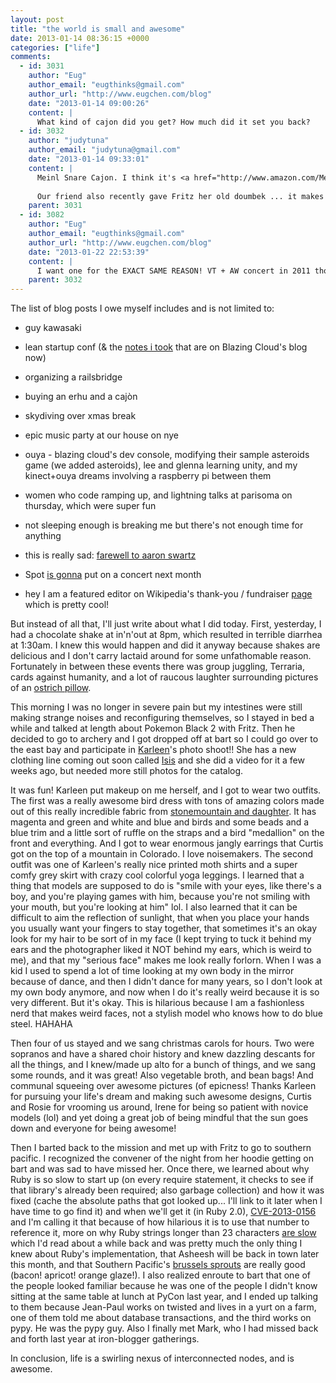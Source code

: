 ```yaml
---
layout: post
title: "the world is small and awesome"
date: 2013-01-14 08:36:15 +0000
categories: ["life"]
comments:
  - id: 3031
    author: "Eug"
    author_email: "eugthinks@gmail.com"
    author_url: "http://www.eugchen.com/blog"
    date: "2013-01-14 09:00:26"
    content: |
      What kind of cajon did you get? How much did it set you back?
  - id: 3032
    author: "judytuna"
    author_email: "judytuna@gmail.com"
    date: "2013-01-14 09:33:01"
    content: |
      Meinl Snare Cajon. I think it's <a href="http://www.amazon.com/Meinl-Percussion-CAJ1WE-M-Snare-Cajon/dp/B00275G6TU/ref=sr_1_14?ie=UTF8&amp;qid=1358155685&amp;sr=8-14&amp;keywords=cajon+meinl+snare" rel="nofollow">this one on Amazon</a>. My faceplate is darker I think. I should take a picture. Got it off of Craigslist for $160. Maybe I should have gotten it for cheaper. It is nice. I feel sort of dumb for buying a box you can sit on and hit with your hands, but I have wanted one ever since seeing Alex Wong play at a Vienna Teng concert like 8 years ago or whenever I first saw it, and recently was reminded because I started watching Karmin cover videos and the guy in that plays one too. I have been playing it with the snare off mostly but that'll change with my mood I'm sure! Are you gonna get one too?
      
      Our friend also recently gave Fritz her old doumbek ... it makes a really cool sound! We've been compulsively collecting musical instruments. It's getting kind of ridiculous
    parent: 3031
  - id: 3082
    author: "Eug"
    author_email: "eugthinks@gmail.com"
    author_url: "http://www.eugchen.com/blog"
    date: "2013-01-22 22:53:39"
    content: |
      I want one for the EXACT SAME REASON! VT + AW concert in 2011 though, not eight years ago.  :D  I didn't know they made them with snares, that is super rad. I really do want to get one (and now you have made me want a snare cajon) but they are (relatively) expensive and I am just an amateur hobbyist.  :P
    parent: 3032
---
```


The list of blog posts I owe myself includes and is not limited to:

- guy kawasaki

- lean startup conf (& the [notes i took](http://blog.blazingcloud.net/2012/12/04/lean-startup-conference-2012/) that are on Blazing Cloud's blog now)

- organizing a railsbridge

- buying an erhu and a cajòn

- skydiving over xmas break

- epic music party at our house on nye

- ouya - blazing cloud's dev console, modifying their sample asteroids game (we added asteroids), lee and glenna learning unity, and my kinect+ouya dreams involving a raspberry pi between them

- women who code ramping up, and lightning talks at parisoma on thursday, which were super fun

- not sleeping enough is breaking me but there's not enough time for anything

- this is really sad: [farewell to aaron swartz](https://www.eff.org/deeplinks/2013/01/farewell-aaron-swartz)

- Spot [is gonna](http://spottheoctop.us/2013/01/save-the-date-2-23-13/) put on a concert next month

- hey I am a featured editor on Wikipedia's thank-you / fundraiser [page](http://wikimediafoundation.org/wiki/Thank_You_All) which is pretty cool!

But instead of all that, I'll just write about what I did today. First, yesterday, I had a chocolate shake at in'n'out at 8pm, which resulted in terrible diarrhea at 1:30am. I knew this would happen and did it anyway because shakes are delicious and I don't carry lactaid around for some unfathomable reason. Fortunately in between these events there was group juggling, Terraria, cards against humanity, and a lot of raucous laughter surrounding pictures of an [ostrich pillow](http://www.kickstarter.com/projects/ostrich-pillow/ostrich-pillow). 

This morning I was no longer in severe pain but my intestines were still making strange noises and reconfiguring themselves, so I stayed in bed a while and talked at length about Pokemon Black 2 with Fritz. Then he decided to go to archery and I got dropped off at bart so I could go over to the east bay and participate in [Karleen](http://karleeneberle.com)'s photo shoot!! She has a new clothing line coming out soon called [Isis](http://vimeo.com/55335545) and she did a video for it a few weeks ago, but needed more still photos for the catalog.

It was fun! Karleen put makeup on me herself, and I got to wear two outfits. The first was a really awesome bird dress with tons of amazing colors made out of this really incredible fabric from [stonemountain and daughter](http://www.stonemountainfabric.com/). It has magenta and green and white and blue and birds and some beads and a blue trim and a little sort of ruffle on the straps and a bird "medallion" on the front and everything. And I got to wear enormous jangly earrings that Curtis got on the top of a mountain in Colorado. I love noisemakers. The second outfit was one of Karleen's really nice printed moth shirts and a super comfy grey skirt with crazy cool colorful yoga leggings. I learned that a thing that models are supposed to do is "smile with your eyes, like there's a boy, and you're playing games with him, because you're not smiling with your mouth, but you're looking at him" lol. I also learned that it can be difficult to aim the reflection of sunlight, that when you place your hands you usually want your fingers to stay together, that sometimes it's an okay look for my hair to be sort of in my face (I kept trying to tuck it behind my ears and the photographer liked it NOT behind my ears, which is weird to me), and that my "serious face" makes me look really forlorn. When I was a kid I used to spend a lot of time looking at my own body in the mirror because of dance, and then I didn't dance for many years, so I don't look at my own body anymore, and now when I do it's really weird because it is so very different. But it's okay. This is hilarious because I am a fashionless nerd that makes weird faces, not a stylish model who knows how to do blue steel. HAHAHA

Then four of us stayed and we sang christmas carols for hours. Two were sopranos and have a shared choir history and knew dazzling descants for all the things, and I knew/made up alto for a bunch of things, and we sang some rounds, and it was great! Also vegetable broth, and bean bags! And communal squeeing over awesome pictures (of epicness! Thanks Karleen for pursuing your life's dream and making such awesome designs, Curtis and Rosie for vrooming us around, Irene for being so patient with novice models (lol) and yet doing a great job of being mindful that the sun goes down and everyone for being awesome! 

Then I barted back to the mission and met up with Fritz to go to southern pacific. I recognized the convener of the night from her hoodie getting on bart and was sad to have missed her. Once there, we learned about why Ruby is so slow to start up (on every require statement, it checks to see if that library's already been required; also garbage collection) and how it was fixed (cache the absolute paths that got looked up... I'll link to it later when I have time to go find it) and when we'll get it (in Ruby 2.0), [CVE-2013-0156](http://weblog.rubyonrails.org/2013/1/8/Rails-3-2-11-3-1-10-3-0-19-and-2-3-15-have-been-released/) and I'm calling it that because of how hilarious it is to use that number to reference it, more on why Ruby strings longer than 23 characters [are slow](http://patshaughnessy.net/2012/1/4/never-create-ruby-strings-longer-than-23-characters) which I'd read about a while back and was pretty much the only thing I knew about Ruby's implementation, that Asheesh will be back in town later this month, and that Southern Pacific's [brussels sprouts](http://www.foodspotting.com/find/best/southern-pacific-brussels-sprouts/in/San-Francisco-CA-USA) are really good (bacon! apricot! orange glaze!). I also realized enroute to bart that one of the people looked familiar because he was one of the people I didn't know sitting at the same table at lunch at PyCon last year, and I ended up talking to them because Jean-Paul works on twisted and lives in a yurt on a farm, one of them told me about database transactions, and the third works on pypy. He was the pypy guy. Also I finally met Mark, who I had missed back and forth last year at iron-blogger gatherings.

In conclusion, life is a swirling nexus of interconnected nodes, and is awesome.